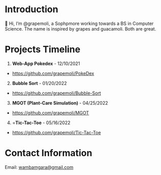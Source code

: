 # Introduction
👋 Hi, I’m @grapemoli, a Sophpmore working towards a BS in Computer Science. The name is inspired by grapes and guacamoli. Both are great.

# Projects Timeline
1. **Web-App Pokedex** - 12/10/2021
  - https://github.com/grapemoli/PokeDex
2. **Bubble Sort** - 01/20/2022
  - https://github.com/grapemoli/Bubble-Sort
3. **MGOT (Plant-Care Simulation)** - 04/25/2022
  - https://github.com/grapemoli/MGOT
4. =**Tic-Tac-Toe** - 05/16/2022
  - https://github.com/grapemoli/Tic-Tac-Toe

# Contact Information
Email: wambamgara@gmail.com
